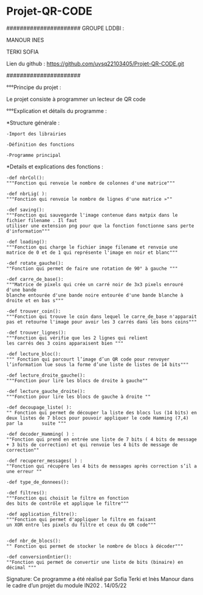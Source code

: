 # Projet-QR-CODE
######################
GROUPE LDDBI :

MANOUR INES 


TERKI SOFIA 

Lien du github : https://github.com/uvsq22103405/Projet-QR-CODE.git

######################

°°°Principe du projet : 

   Le projet consiste à programmer un lecteur de QR code 


°°°Explication et détails du programme : 

*Structure générale : 

	-Import des librairies 
	
	-Définition des fonctions 
	
	-Programme principal

*Details et explications des fonctions : 

	-def nbrCol():
	"""Fonction qui renvoie le nombre de colonnes d'une matrice"""

	-def nbrLig( ):
	"""Fonction qui renvoie le nombre de lignes d'une matrice »""

	-def saving():
	"""Fonction qui sauvegarde l'image contenue dans matpix dans le fichier filename . Il faut 
    utiliser une extension png pour que la fonction fonctionne sans perte d'information"""

	-def loading():
	"""Fonction qui charge le fichier image filename et renvoie une 
    matrice de 0 et de 1 qui représente l'image en noir et blanc"""

	-def rotate_gauche():
	""Fonction qui permet de faire une rotation de 90° à gauche """

	-def carre_de_base():
	"""Matrice de pixels qui crée un carré noir de 3x3 pixels enrouré d'une bande 
    blanche entourée d'une bande noire entourée d'une bande blanche à droite et en bas s"""

	-def trouver_coin():
	"""Fonction qui trouve le coin dans lequel le carre_de_base n'apparait 
    pas et retourne l'image pour avoir les 3 carrés dans les bons coins"""

	-def trouver_lignes():
	"""Fonction qui vérifie que les 2 lignes qui relient
    les carrés des 3 coins apparaisent bien """

	-def lecture_bloc():  
	""" Fonction qui parcourt l’image d’un QR code pour renvoyer 
    l’information lue sous la forme d’une liste de listes de 14 bits"""

	-def lecture_droite_gauche():
	"""Fonction pour lire les blocs de droite à gauche""

	-def lecture_gauche_droite():
	"""Fonction pour lire les blocs de gauche à droite ""

	-def decoupage_liste( ):
	"" Fonction qui permet de découper la liste des blocs lus (14 bits) en deux listes de 7 blocs pour pouvoir appliquer le code Hamming (7,4) par la 		suite """

	-def decoder_Hamming( ) :
	""Fonction qui prend en entrée une liste de 7 bits ( 4 bits de message + 3 bits de correction) et qui renvoie les 4 bits de message de correction""

	-def recuperer_messages( ) :
	""Fonction qui récupère les 4 bits de messages après correction s’il a une erreur ""

	-def type_de_donnees():

	-def filtres():
	"""Fonction qui choisit le filtre en fonction 
    des bits de contrôle et applique le filtre"""

	-def application_filtre():
	"""Fonction qui permet d'appliquer le filtre en faisant 
    un XOR entre les pixels du filtre et ceux du QR code"""


	-def nbr_de_blocs():
	"" Fonction qui permet de stocker le nombre de blocs à décoder"""

	-def conversionEntier():
	""Fonction qui permet de convertir une liste de bits (binaire) en décimal """



Signature: Ce programme a été réalisé par Sofia Terki et Inès Manour dans le cadre d’un projet du module IN202 . 14/05/22



